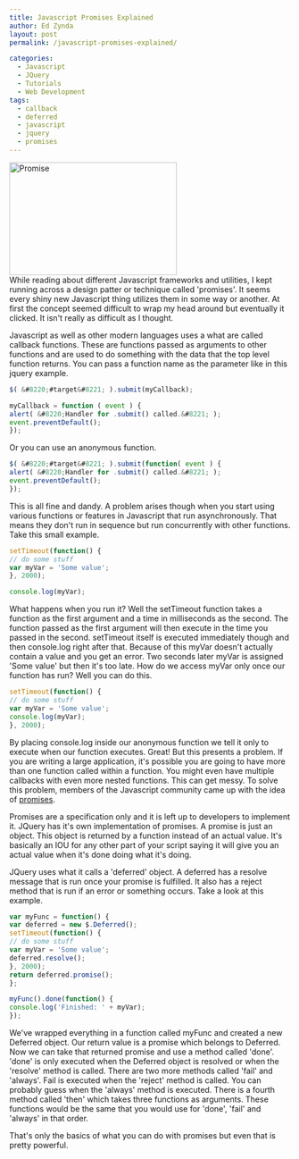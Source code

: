 ```yaml
---
title: Javascript Promises Explained
author: Ed Zynda
layout: post
permalink: /javascript-promises-explained/

categories:
  - Javascript
  - JQuery
  - Tutorials
  - Web Development
tags:
  - callback
  - deferred
  - javascript
  - jquery
  - promises
---
```

[<img src="http://www.edzynda.com/media/promise-300x202.jpg" alt="Promise" width="300" height="202" class="alignnone size-medium wp-image-595" />][1]  
While reading about different Javascript frameworks and utilities, I kept running across a design patter or technique called 'promises'. It seems every shiny new Javascript thing utilizes them in some way or another. At first the concept seemed difficult to wrap my head around but eventually it clicked. It isn't really as difficult as I thought.

Javascript as well as other modern languages uses a what are called callback functions. These are functions passed as arguments to other functions and are used to do something with the data that the top level function returns. You can pass a function name as the parameter like in this jquery example.

```javascript  
$( &#8220;#target&#8221; ).submit(myCallback);

myCallback = function ( event ) {  
alert( &#8220;Handler for .submit() called.&#8221; );  
event.preventDefault();  
});  
```

Or you can use an anonymous function.

```javascript  
$( &#8220;#target&#8221; ).submit(function( event ) {  
alert( &#8220;Handler for .submit() called.&#8221; );  
event.preventDefault();  
});  
```

This is all fine and dandy. A problem arises though when you start using various functions or features in Javascript that run asynchronously. That means they don't run in sequence but run concurrently with other functions. Take this small example.

```javascript  
setTimeout(function() {  
// do some stuff  
var myVar = 'Some value';  
}, 2000);

console.log(myVar);  
```

What happens when you run it? Well the setTimeout function takes a function as the first argument and a time in milliseconds as the second. The function passed as the first argument will then execute in the time you passed in the second. setTimeout itself is executed immediately though and then console.log right after that. Because of this myVar doesn't actually contain a value and you get an error. Two seconds later myVar is assigned 'Some value' but then it's too late. How do we access myVar only once our function has run? Well you can do this.

```javascript  
setTimeout(function() {  
// do some stuff  
var myVar = 'Some value';  
console.log(myVar);  
}, 2000);  
```

By placing console.log inside our anonymous function we tell it only to execute when our function executes. Great! But this presents a problem. If you are writing a large application, it's possible you are going to have more than one function called within a function. You might even have multiple callbacks with even more nested functions. This can get messy. To solve this problem, members of the Javascript community came up with the idea of <a href="http://wiki.commonjs.org/wiki/Promises/A" title="Promises/A Specification" target="_blank">promises</a>.

Promises are a specification only and it is left up to developers to implement it. JQuery has it's own implementation of promises. A promise is just an object. This object is returned by a function instead of an actual value. It's basically an IOU for any other part of your script saying it will give you an actual value when it's done doing what it's doing.

JQuery uses what it calls a 'deferred' object. A deferred has a resolve message that is run once your promise is fulfilled. It also has a reject method that is run if an error or something occurs. Take a look at this example.

```javascript  
var myFunc = function() {  
var deferred = new $.Deferred();  
setTimeout(function() {  
// do some stuff  
var myVar = 'Some value';  
deferred.resolve();  
}, 2000);  
return deferred.promise();  
};

myFunc().done(function() {  
console.log('Finished: ' + myVar);  
});  
```

We've wrapped everything in a function called myFunc and created a new Deferred object. Our return value is a promise which belongs to Deferred. Now we can take that returned promise and use a method called 'done'. 'done' is only executed when the Deferred object is resolved or when the 'resolve' method is called. There are two more methods called 'fail' and 'always'. Fail is executed when the 'reject' method is called. You can probably guess when the 'always' method is executed. There is a fourth method called 'then' which takes three functions as arguments. These functions would be the same that you would use for 'done', 'fail' and 'always' in that order.

That's only the basics of what you can do with promises but even that is pretty powerful.

 [1]: http://www.edzynda.com/media/promise.jpg
